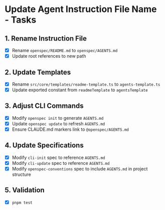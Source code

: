 # Update Agent Instruction File Name - Tasks

## 1. Rename Instruction File
- [x] Rename `openspec/README.md` to `openspec/AGENTS.md`
- [x] Update root references to new path

## 2. Update Templates
- [x] Rename `src/core/templates/readme-template.ts` to `agents-template.ts`
- [x] Update exported constant from `readmeTemplate` to `agentsTemplate`

## 3. Adjust CLI Commands
- [x] Modify `openspec init` to generate `AGENTS.md`
- [x] Update `openspec update` to refresh `AGENTS.md`
- [x] Ensure CLAUDE.md markers link to `@openspec/AGENTS.md`

## 4. Update Specifications
- [x] Modify `cli-init` spec to reference `AGENTS.md`
- [x] Modify `cli-update` spec to reference `AGENTS.md`
- [x] Modify `openspec-conventions` spec to include `AGENTS.md` in project structure

## 5. Validation
- [x] `pnpm test`

